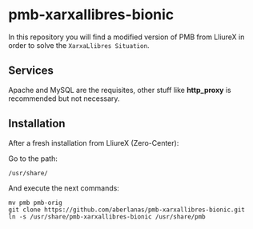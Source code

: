 # pmb-xarxallibres-bionic

In this repository you will find a modified version of PMB from LliureX in order
to solve the `XarxaLlibres Situation`.

## Services

Apache and MySQL are the requisites, other stuff like **http_proxy** is recommended but not necessary.

## Installation

After a fresh installation from LliureX (Zero-Center):

Go to the path:

`/usr/share/`

And execute the next commands:

```
mv pmb pmb-orig 
git clone https://github.com/aberlanas/pmb-xarxallibres-bionic.git 
ln -s /usr/share/pmb-xarxallibres-bionic /usr/share/pmb
```
